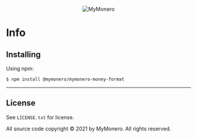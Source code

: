 <p align="center">
  <img alt="MyMonero" src="https://user-images.githubusercontent.com/1645428/146000939-b06f8fd3-9ed2-4a5e-bdd6-3981281dde9c.png">
</p>

# Info

## Installing

Using npm:

```bash
$ npm install @mymonero/mymonero-money-format
```

-----

## License

See `LICENSE.txt` for license.

All source code copyright © 2021 by MyMonero. All rights reserved.
